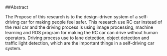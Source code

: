##Abstract

The Propose of this research is to the design-driven system of a self-driving car
for making people feel safer. This research use RC car instead of the real car and the
driving process is using image processing, machine learning and ROS program
for making the RC car can drive without human operators. Driving process use to lane
detection, object detection and traffic light detection, which are the important things in
a self-driving car system.